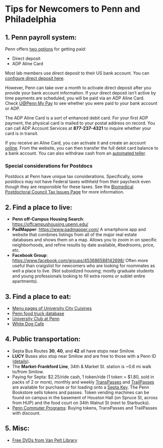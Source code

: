# Tips for Newcomers to Penn and Philadelphia

## 1\. Penn payroll system:

Penn offers [two options](http://www.finance.upenn.edu/comptroller/payroll/receiving_your_pay.shtml) for getting paid:

  - Direct deposit
  - ADP Aline Card

Most lab members use direct deposit to their US bank account. You can [configure direct deposit here](https://uatpenn.apps.upenn.edu/uatPenn/jsp/fast.do?fastStart=directdep).

However, Penn can take over a month to activate direct deposit after you provide your bank account information. If your direct deposit isn’t active by time payments are scheduled, you will be paid via an ADP Aline Card. Check [<U@Penn> My Pay](https://uatpenn.apps.upenn.edu/uatPenn/jsp/fast.do?fastStart=pay) to see whether you were paid to your bank account or ADP.

The ADP Aline Card is a sort of enhanced debit card. For your first ADP payment, the physical card is mailed to your postal address on record. You can call ADP Account Services at **877-237-4321** to inquire whether your card is in transit.

If you receive an Aline Card, you can activate it and create an account [online](https://www.visaprepaidprocessing.com/ADP/PayRoll/Home/Index). From the website, you can then transfer the full debit card balance to a bank account. You can also withdraw cash from an [automated teller](https://www.visaprepaidprocessing.com/ADP/PayRoll/Program/ATMLocator?m=1).

### Special considerations for Postdocs

Postdocs at Penn have unique tax considerations. Specifically, some postdocs may not have Federal taxes withheld from their paycheck even though they are responsible for these taxes. See the [Biomedical Postdoctoral Council Tax Issues Page](http://www.med.upenn.edu/bpc/TaxIssues.shtml) for more information.

## 2\. Find a place to live:

  - **Penn off-Campus Housing Search**: <https://offcampushousing.upenn.edu/>
  - **PadMapper**: <https://www.padmapper.com/> A smartphone app and website that combines listings from all of the major real estate databases and shows them on a map. Allows you to zoom in on specific neighborhoods, and refine results by date available, \#bedrooms, price, etc.
  - **Facebook Group**: <https://www.facebook.com/groups/453686588142698/> Often more useful than craigslist for newcomers who are looking for roommates as well a place to live. (Not subsidized housing; mostly graduate students and young professionals looking to fill extra rooms or sublet entire apartments).

## 3\. Find a place to eat:

  - [Menu pages of University City Cuisines](http://philadelphia.menupages.com/restaurants/university-city-w-philly/university-city/all-cuisines/)
  - [Penn food truck database](http://pennfoodtrucks.com/sort/genre/all/rating/)
  - [University Club at Penn](http://cms.business-services.upenn.edu/universityclub/)
  - [White Dog Cafe](http://www.whitedog.com/university-city.html)

## 4\. Public transportation:

  - Septa Bus Routes **30**, **40**, and **42** all have stops near Smilow.
  - **LUCY** Buses also stop near Smilow and are free to those with a Penn ID ([details](http://www.septa.org/schedules/bus/pdf/LUCY.pdf)).
  - The **Market-Frankford Line**, 34th & Market St. station is ~0.6 mi walk to/from Smilow.
  - Paying for Septa: $2.25/ride cash, 1 token/ride (1 token = $1.80, sold in packs of 2 or more), monthly and weekly [TransPasses](http://www.septa.org/fares/pass/transpass.html) and [TrailPasses](http://www.septa.org/fares/pass/transpass.html) are available for purchase or for loading onto a [Septa Key](http://www.septa.org/key). The Penn Bookstore sells tokens and passes. Token vending machines can be found on campus in the basement of Houston Hall (on Spruce St, across from HUP) and the food court on 34th Walnut St (next to Starbucks).
  - [Penn Commuter Programs](http://cms.business-services.upenn.edu/parking/sustainable-commuting/public-transportation/faculty-and-staff/99-enroll0in-the-penn-commuter-program.html): Buying tokens, TransPasses and TrailPasses with discount.

## 5\. Misc:

  - [Free DVDs from Van Pelt Library](http://dla.library.upenn.edu/dla/vcat/index.html)

